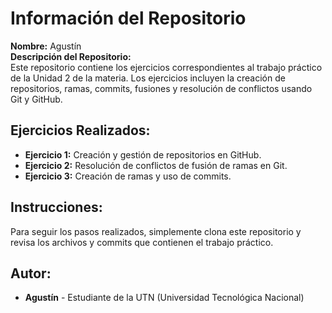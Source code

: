 # Información del Repositorio

**Nombre:** Agustín  
**Descripción del Repositorio:**  
Este repositorio contiene los ejercicios correspondientes al trabajo práctico de la Unidad 2 de la materia. Los ejercicios incluyen la creación de repositorios, ramas, commits, fusiones y resolución de conflictos usando Git y GitHub.

## Ejercicios Realizados:
- **Ejercicio 1:** Creación y gestión de repositorios en GitHub.
- **Ejercicio 2:** Resolución de conflictos de fusión de ramas en Git.
- **Ejercicio 3:** Creación de ramas y uso de commits.

## Instrucciones:
Para seguir los pasos realizados, simplemente clona este repositorio y revisa los archivos y commits que contienen el trabajo práctico.

## Autor:
- **Agustín** - Estudiante de la UTN (Universidad Tecnológica Nacional)
